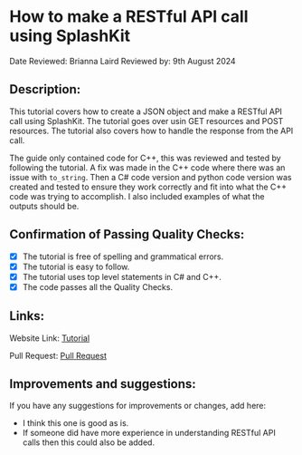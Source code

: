 # How to make a RESTful API call using SplashKit

Date Reviewed: Brianna Laird
Reviewed by: 9th August 2024

## Description:

This tutorial covers how to create a JSON object and make a RESTful API call using SplashKit. The tutorial goes over usin GET resources and POST resources. The tutorial also covers how to handle the response from the API call.

The guide only contained code for C++, this was reviewed and tested by following the tutorial. A fix was made in the C++ code where there was an issue with `to_string`. Then a C# code version and python code version was created and tested to ensure they work correctly and fit into what the C++ code was trying to accomplish. I also included examples of what the outputs should be.

## Confirmation of Passing Quality Checks:

- [X] The tutorial is free of spelling and grammatical errors.
- [X] The tutorial is easy to follow.
- [X] The tutorial uses top level statements in C# and C++.
- [X] The code passes all the Quality Checks.

## Links:

Website Link: [Tutorial](https://splashkit.io/guides/networking/2-restful-api-call/)

Pull Request: [Pull Request](https://github.com/thoth-tech/splashkit.io-starlight/pull/147)

## Improvements and suggestions:

If you have any suggestions for improvements or changes, add here:

- I think this one is good as is.
- If someone did have more experience in understanding RESTful API calls then this could also be added.